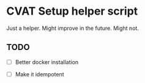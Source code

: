 # CVAT Setup helper script

Just a helper. Might improve in the future. Might not.

## TODO

- [ ] Better docker installation
- [ ] Make it idempotent

